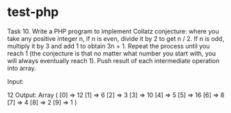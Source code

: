 # test-php
Task 10. Write a PHP program to implement Collatz conjecture: where you take any positive integer n, if n is even, divide it by 2 to get n / 2. If n is odd, multiply it by 3 and add 1 to obtain 3n + 1. Repeat the process until you reach 1 (the conjecture is that no matter what number you start with, you will always eventually reach 1). Push result of each intermediate operation into array.

Input:

12 Output: Array ( [0] => 12 [1] => 6 [2] => 3 [3] => 10 [4] => 5 [5] => 16 [6] => 8 [7] => 4 [8] => 2 [9] => 1 )
